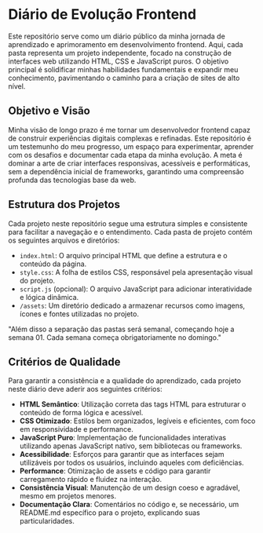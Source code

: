 # Diário de Evolução Frontend

Este repositório serve como um diário público da minha jornada de aprendizado e aprimoramento em desenvolvimento frontend. Aqui, cada pasta representa um projeto independente, focado na construção de interfaces web utilizando HTML, CSS e JavaScript puros. O objetivo principal é solidificar minhas habilidades fundamentais e expandir meu conhecimento, pavimentando o caminho para a criação de sites de alto nível.

## Objetivo e Visão

Minha visão de longo prazo é me tornar um desenvolvedor frontend capaz de construir experiências digitais complexas e refinadas. Este repositório é um testemunho do meu progresso, um espaço para experimentar, aprender com os desafios e documentar cada etapa da minha evolução. A meta é dominar a arte de criar interfaces responsivas, acessíveis e performáticas, sem a dependência inicial de frameworks, garantindo uma compreensão profunda das tecnologias base da web.

## Estrutura dos Projetos

Cada projeto neste repositório segue uma estrutura simples e consistente para facilitar a navegação e o entendimento. Cada pasta de projeto contém os seguintes arquivos e diretórios:

- `index.html`: O arquivo principal HTML que define a estrutura e o conteúdo da página.
- `style.css`: A folha de estilos CSS, responsável pela apresentação visual do projeto.
- `script.js` (opcional): O arquivo JavaScript para adicionar interatividade e lógica dinâmica.
- `/assets`: Um diretório dedicado a armazenar recursos como imagens, ícones e fontes utilizadas no projeto.

"Além disso a separação das pastas será semanal, começando hoje a semana 01.
Cada semana começa obrigatoriamente no domingo."

## Critérios de Qualidade

Para garantir a consistência e a qualidade do aprendizado, cada projeto neste diário deve aderir aos seguintes critérios:

- **HTML Semântico**: Utilização correta das tags HTML para estruturar o conteúdo de forma lógica e acessível.
- **CSS Otimizado**: Estilos bem organizados, legíveis e eficientes, com foco em responsividade e performance.
- **JavaScript Puro**: Implementação de funcionalidades interativas utilizando apenas JavaScript nativo, sem bibliotecas ou frameworks.
- **Acessibilidade**: Esforços para garantir que as interfaces sejam utilizáveis por todos os usuários, incluindo aqueles com deficiências.
- **Performance**: Otimização de assets e código para garantir carregamento rápido e fluidez na interação.
- **Consistência Visual**: Manutenção de um design coeso e agradável, mesmo em projetos menores.
- **Documentação Clara**: Comentários no código e, se necessário, um README.md específico para o projeto, explicando suas particularidades.

